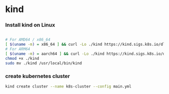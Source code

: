 # kind
### Install kind on Linux

```sh

# For AMD64 / x86_64
[ $(uname -m) = x86_64 ] && curl -Lo ./kind https://kind.sigs.k8s.io/dl/v0.23.0/kind-linux-amd64
# For ARM64
[ $(uname -m) = aarch64 ] && curl -Lo ./kind https://kind.sigs.k8s.io/dl/v0.23.0/kind-linux-arm64
chmod +x ./kind
sudo mv ./kind /usr/local/bin/kind
```

### create  kubernetes cluster

```sh
kind create cluster --name k8s-cluster --config main.yml
```
